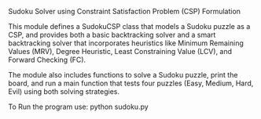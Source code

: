 Sudoku Solver using Constraint Satisfaction Problem (CSP) Formulation

This module defines a SudokuCSP class that models a Sudoku puzzle as a CSP,
and provides both a basic backtracking solver and a smart backtracking solver
that incorporates heuristics like Minimum Remaining Values (MRV), Degree Heuristic,
Least Constraining Value (LCV), and Forward Checking (FC).

The module also includes functions to solve a Sudoku puzzle, print the board,
and run a main function that tests four puzzles (Easy, Medium, Hard, Evil) using
both solving strategies.

To Run the program use:
python sudoku.py